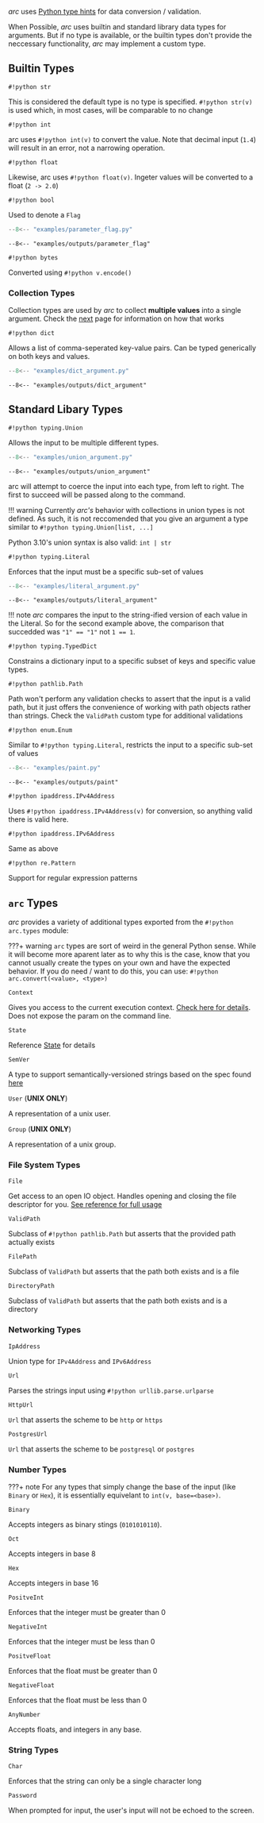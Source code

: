 *arc* uses [Python type hints](https://peps.python.org/pep-0484/) for data conversion / validation.

When Possible, *arc* uses builtin and standard library data types for arguments. But if no type is available, or the builtin types don't provide the neccessary functionality, *arc* may implement a custom type.

## Builtin Types

`#!python str`

This is considered the default type is no type is specified. `#!python str(v)` is used which, in most cases, will be comparable to no change

`#!python int`

arc uses `#!python int(v)` to convert the value. Note that decimal input (`1.4`) will result in an error, not a narrowing operation.

`#!python float`

Likewise, arc uses `#!python float(v)`. Ingeter values will be converted to a float (`2 -> 2.0`)

`#!python bool`

Used to denote a `Flag`

```py title="examples/parameter_flag.py"
--8<-- "examples/parameter_flag.py"
```

```console
--8<-- "examples/outputs/parameter_flag"
```

`#!python bytes`

Converted using `#!python v.encode()`

### Collection Types

Collection types are used by *arc* to collect **multiple values** into a single argument. Check the [next](multiple-values.md) page for information on how that works


`#!python dict`

Allows a list of comma-seperated key-value pairs. Can be typed generically on both keys and values.
```py title="dict_argument.py"
--8<-- "examples/dict_argument.py"
```
```console
--8<-- "examples/outputs/dict_argument"
```


## Standard Libary Types


`#!python typing.Union`

Allows the input to be multiple different types.
```py title="examples/union_argument.py"
--8<-- "examples/union_argument.py"
```
```console
--8<-- "examples/outputs/union_argument"
```

arc will attempt to coerce the input into each type, from left to right. The first to succeed will be passed along to the command.

!!! warning
    Currently *arc's* behavior with collections in union types is not defined. As such, it is not reccomended that you give an argument a type similar to `#!python typing.Union[list, ...]`

Python 3.10's union syntax is also valid: `int | str`

`#!python typing.Literal`

Enforces that the input must be a specific sub-set of values
```py title="examples/literal_argument.py"
--8<-- "examples/literal_argument.py"
```
```console
--8<-- "examples/outputs/literal_argument"
```
!!! note
    *arc* compares the input to the string-ified version of each value in the Literal. So for the second example above, the comparison that succedded was `"1" == "1"` not `1 == 1`.

`#!python typing.TypedDict`

Constrains a dictionary input to a specific subset of keys and specific value types.


`#!python pathlib.Path`

Path won't perform any validation checks to assert that the input is a valid path, but it just offers the convenience of working with path objects rather than strings. Check the `ValidPath` custom type for additional validations

`#!python enum.Enum`

Similar to `#!python typing.Literal`, restricts the input to a specific sub-set of values
```py title="examples/paint.py"
--8<-- "examples/paint.py"
```
```console
--8<-- "examples/outputs/paint"
```

`#!python ipaddress.IPv4Address`

Uses `#!python ipaddress.IPv4Address(v)` for conversion, so anything valid there is valid here.

`#!python ipaddress.IPv6Address`

Same as above


`#!python re.Pattern`

Support for regular expression patterns


## `arc` Types
*arc* provides a variety of additional types exported from the `#!python arc.types` module:

???+ warning
    `arc` types are sort of weird in the general Python sense. While it will become
    more aparent later as to why this is the case, know that you cannot usually
    create the types on your own and have the expected behavior. If you do need / want
    to do this, you can use: `#!python arc.convert(<value>, <type>)`

`Context`

Gives you access to the current execution context. [Check here for details](../advanced-usage/using-context.md). Does not expose the param on the command line.


`State`

Reference [State](./command-state.md) for details

`SemVer`

A type to support semantically-versioned strings based on the spec found [here](https://semver.org/spec/v2.0.0.html)

`User` (**UNIX ONLY**)

A representation of a unix user.

`Group` (**UNIX ONLY**)

A representation of a unix group.

### File System Types

`File`

Get access to an open IO object. Handles opening and closing the file descriptor for you. [See reference for full usage](../reference/types/file.md)


`ValidPath`

Subclass of `#!python pathlib.Path` but asserts that the provided path actually exists


`FilePath`

Subclass of `ValidPath` but asserts that the path both exists and is a file


`DirectoryPath`

Subclass of `ValidPath` but asserts that the path both exists and is a directory

### Networking Types

`IpAddress`

Union type for `IPv4Address` and `IPv6Address`

`Url`

Parses the strings input using `#!python urllib.parse.urlparse`

`HttpUrl`

`Url` that asserts the scheme to be `http` or `https`

`PostgresUrl`

`Url` that asserts the scheme to be `postgresql` or `postgres`

### Number Types
???+ note
    For any types that simply change the base of the input (like `Binary` or `Hex`), it is essentially equivelant to `int(v, base=<base>)`.

`Binary`

Accepts integers as binary stings (`0101010110`).

`Oct`

Accepts integers in base 8

`Hex`

Accepts integers in base 16

`PositveInt`

Enforces that the integer must be greater than 0

`NegativeInt`

Enforces that the integer must be less than 0

`PositveFloat`

Enforces that the float must be greater than 0

`NegativeFloat`

Enforces that the float must be less than 0

`AnyNumber`

Accepts floats, and integers in any base.

### String Types

`Char`

Enforces that the string can only be a single character long

`Password`


When prompted for input, the user's input will not be echoed to the screen.






